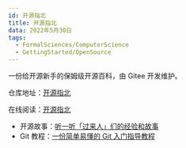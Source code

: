 ```yaml
---
id: 开源指北
title: 开源指北
data: 2022年5月30日
tags:
  - FormalSciences/ComputerScience
  - GettingStarted/OpenSource
---
```


一份给开源新手的保姆级开源百科，由 Gitee 开发维护。

仓库地址：[开源指北](https://gitee.com/gitee-community/opensource-guide)

在线阅读：[开源指北](https://oschina.gitee.io/opensource-guide/)

- 开源故事：[听一听「过来人」们的经验和故事](https://oschina.gitee.io/opensource-guide/story/)
- Git 教程：[一份简单易懂的 Git 入门指导教程](https://oschina.gitee.io/opensource-guide/git_tutorial/)
